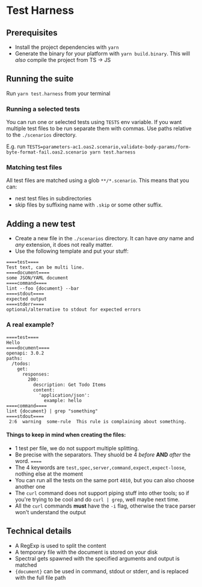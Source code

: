 # Test Harness

## Prerequisites

* Install the project dependencies with `yarn`
* Generate the binary for your platform with `yarn build.binary`. This will *also* compile the project from TS -> JS

## Running the suite

Run `yarn test.harness` from your terminal

### Running a selected tests

You can run one or selected tests using `TESTS` env variable.
If you want multiple test files to be run separate them with commas.
Use paths relative to the `./scenarios` directory.

E.g. run `TESTS=parameters-ac1.oas2.scenario,validate-body-params/form-byte-format-fail.oas2.scenario yarn test.harness`

### Matching test files

All test files are matched using a glob `**/*.scenario`.
This means that you can:
- nest test files in subdirectories
- skip files by suffixing name with `.skip` or some other suffix.

## Adding a new test

* Create a new file in the `./scenarios` directory. It can have _any_ name and _any_ extension, it does not really matter.
* Use the following template and put your stuff:

```
====test====
Test text, can be multi line.
====document====
some JSON/YAML document
====command====
lint --foo {document} --bar
====stdout====
expected output
====stderr====
optional/alternative to stdout for expected errors
```

### A real example?

```
====test====
Hello
====document====
openapi: 3.0.2
paths:
  /todos:
    get:
      responses:
        200:
          description: Get Todo Items
          content:
            'application/json':
              example: hello
====command====
lint {document} | grep "something"
====stdout====
 2:6  warning  some-rule  This rule is complaining about something.
```

#### Things to keep in mind when creating the files:

* 1 test per file, we do not support multiple splitting.
* Be precise with the separators. They shuold be 4 *before* **AND** *after* the word. `====`
* The 4 keywords are `test,spec,server,command,expect,expect-loose`, nothing else at the moment
* You can run all the tests on the same port `4010`, but you can also choose another one
* The `curl` command does not support piping stuff into other tools; so if you're trying to be cool and do `curl | grep`, well maybe next time.
* All the `curl` commands **must** have the `-i` flag, otherwise the trace parser won't understand the output

## Technical details

* A RegExp is used to split the content
* A temporary file with the document is stored on your disk
* Spectral gets spawned with the specified arguments and output is matched
* `{document}` can be used in command, stdout or stderr, and is replaced with the full file path
